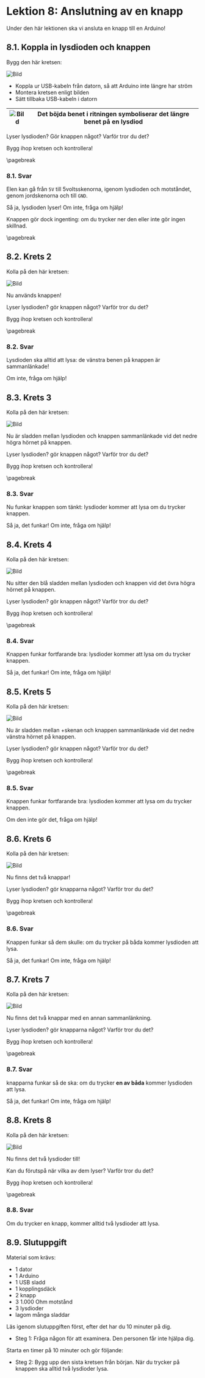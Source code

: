 # Lektion 8: Anslutning av en knapp

Under den här lektionen ska vi ansluta en knapp till en Arduino!

## 8.1. Koppla in lysdioden och knappen

Bygg den här kretsen:

![Bild](anslutning_av_en_knapp_1.png)

- Koppla ur USB-kabeln från datorn, så att Arduino inte längre har ström
- Montera kretsen enligt bilden
- Sätt tillbaka USB-kabeln i datorn

![Bild](EmojiBowtie.png) | Det böjda benet i ritningen symboliserar det längre benet på en lysdiod
:-------------:|:----------------------------------------:

Lyser lysdioden? Gör knappen något? Varför tror du det?

Bygg ihop kretsen och kontrollera!

\pagebreak

### 8.1. Svar

Elen kan gå från `5V` till 5voltsskenorna, igenom lysdioden och motståndet,
genom jordskenorna och till `GND`.

Så ja, lysdioden lyser! Om inte, fråga om hjälp!

Knappen gör dock ingenting: om du trycker ner den eller inte gör ingen skillnad.

\pagebreak

## 8.2. Krets 2

Kolla på den här kretsen:

![Bild](anslutning_av_en_knapp_2.png)

Nu används knappen!

Lyser lysdioden? gör knappen något? Varför tror du det?

Bygg ihop kretsen och kontrollera!

\pagebreak

### 8.2. Svar

Lysdioden ska alltid att lysa: de vänstra benen på knappen är sammanlänkade!

Om inte, fråga om hjälp!

## 8.3. Krets 3

Kolla på den här kretsen:

![Bild](anslutning_av_en_knapp_3.png)

Nu är sladden mellan lysdioden och knappen sammanlänkade vid det nedre högra hörnet på knappen.

Lyser lysdioden? gör knappen något? Varför tror du det?

Bygg ihop kretsen och kontrollera!

\pagebreak

### 8.3. Svar

Nu funkar knappen som tänkt: lysdioder kommer att lysa om du trycker knappen.

Så ja, det funkar! Om inte, fråga om hjälp!

## 8.4. Krets 4

Kolla på den här kretsen:

![Bild](anslutning_av_en_knapp_4.png)

Nu sitter den blå sladden mellan lysdioden och knappen vid det övra högra hörnet på knappen.

Lyser lysdioden? gör knappen något? Varför tror du det?

Bygg ihop kretsen och kontrollera!

\pagebreak

### 8.4. Svar

Knappen funkar fortfarande bra: lysdioder kommer att lysa om du trycker knappen.

Så ja, det funkar! Om inte, fråga om hjälp!

## 8.5. Krets 5

Kolla på den här kretsen:

![Bild](anslutning_av_en_knapp_5.png)

Nu är sladden mellan +skenan och knappen sammanlänkade vid det nedre vänstra hörnet på knappen.

Lyser lysdioden? gör knappen något? Varför tror du det?

Bygg ihop kretsen och kontrollera!

\pagebreak

### 8.5. Svar

Knappen funkar fortfarande bra: lysdioden kommer att lysa om du trycker knappen.

Om den inte gör det, fråga om hjälp!

## 8.6. Krets 6

Kolla på den här kretsen:

![Bild](anslutning_av_en_knapp_6.png)

Nu finns det två knappar!

Lyser lysdioden? gör knapparna något? Varför tror du det?

Bygg ihop kretsen och kontrollera!

\pagebreak

### 8.6. Svar

Knappen funkar så dem skulle: om du trycker på båda
kommer lysdioden att lysa.

Så ja, det funkar! Om inte, fråga om hjälp!

## 8.7. Krets 7

Kolla på den här kretsen:

![Bild](anslutning_av_en_knapp_7.png)

Nu finns det två knappar med en annan sammanlänkning.

Lyser lysdioden? gör knapparna något? Varför tror du det?

Bygg ihop kretsen och kontrollera!

\pagebreak

### 8.7. Svar

knapparna funkar så de ska: om du trycker **en av båda**
kommer lysdioden att lysa.

Så ja, det funkar! Om inte, fråga om hjälp!

## 8.8. Krets 8

Kolla på den här kretsen:

![Bild](anslutning_av_en_knapp_8.png)

Nu finns det två lysdioder till!

Kan du förutspå när vilka av dem lyser?
Varför tror du det?

Bygg ihop kretsen och kontrollera!

\pagebreak

### 8.8. Svar

Om du trycker en knapp, kommer alltid två lysdioder att lysa.

## 8.9. Slutuppgift

Material som krävs:

- 1 dator
- 1 Arduino
- 1 USB sladd
- 1 kopplingsdäck
- 2 knapp
- 3 1.000 Ohm motstånd
- 3 lysdioder
- lagom många sladdar

Läs igenom slutuppgiften först, efter det har du 10 minuter på dig.

- Steg 1: Fråga någon för att examinera. Den personen får inte hjälpa dig.

Starta en timer på 10 minuter och gör följande:

- Steg 2: Bygg upp den sista kretsen från början. När du trycker på knappen ska alltid två lysdioder lysa.
